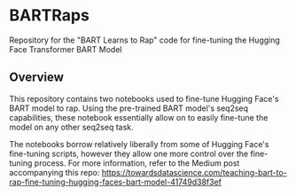 # BARTRaps
Repository for the "BART Learns to Rap" code for fine-tuning the Hugging Face Transformer BART Model

## Overview
This repository contains two notebooks used to fine-tune Hugging Face's BART model to rap. Using the pre-trained BART model's seq2seq capabilities, these notebook essentially allow on to easily fine-tune the model on any other seq2seq task.

The notebooks borrow relatively liberally from some of Hugging Face's fine-tuning scripts, however they allow one more control over the fine-tuning process. For more information, refer to the Medium post accompanying this repo: https://towardsdatascience.com/teaching-bart-to-rap-fine-tuning-hugging-faces-bart-model-41749d38f3ef 
